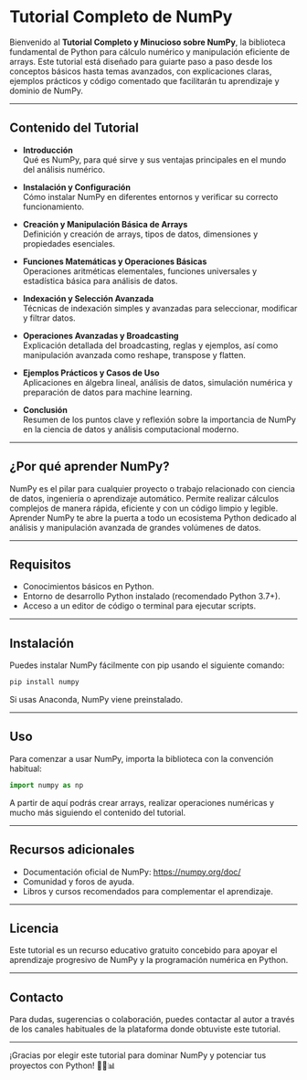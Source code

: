 # Tutorial Completo de NumPy

Bienvenido al **Tutorial Completo y Minucioso sobre NumPy**, la biblioteca fundamental de Python para cálculo numérico y manipulación eficiente de arrays. Este tutorial está diseñado para guiarte paso a paso desde los conceptos básicos hasta temas avanzados, con explicaciones claras, ejemplos prácticos y código comentado que facilitarán tu aprendizaje y dominio de NumPy.

***

## Contenido del Tutorial

- **Introducción**  
  Qué es NumPy, para qué sirve y sus ventajas principales en el mundo del análisis numérico.

- **Instalación y Configuración**  
  Cómo instalar NumPy en diferentes entornos y verificar su correcto funcionamiento.

- **Creación y Manipulación Básica de Arrays**  
  Definición y creación de arrays, tipos de datos, dimensiones y propiedades esenciales.

- **Funciones Matemáticas y Operaciones Básicas**  
  Operaciones aritméticas elementales, funciones universales y estadística básica para análisis de datos.

- **Indexación y Selección Avanzada**  
  Técnicas de indexación simples y avanzadas para seleccionar, modificar y filtrar datos.

- **Operaciones Avanzadas y Broadcasting**  
  Explicación detallada del broadcasting, reglas y ejemplos, así como manipulación avanzada como reshape, transpose y flatten.

- **Ejemplos Prácticos y Casos de Uso**  
  Aplicaciones en álgebra lineal, análisis de datos, simulación numérica y preparación de datos para machine learning.

- **Conclusión**  
  Resumen de los puntos clave y reflexión sobre la importancia de NumPy en la ciencia de datos y análisis computacional moderno.

***

## ¿Por qué aprender NumPy?

NumPy es el pilar para cualquier proyecto o trabajo relacionado con ciencia de datos, ingeniería o aprendizaje automático. Permite realizar cálculos complejos de manera rápida, eficiente y con un código limpio y legible. Aprender NumPy te abre la puerta a todo un ecosistema Python dedicado al análisis y manipulación avanzada de grandes volúmenes de datos.

***

## Requisitos

- Conocimientos básicos en Python.  
- Entorno de desarrollo Python instalado (recomendado Python 3.7+).  
- Acceso a un editor de código o terminal para ejecutar scripts.

***

## Instalación

Puedes instalar NumPy fácilmente con pip usando el siguiente comando:

```bash
pip install numpy
```

Si usas Anaconda, NumPy viene preinstalado.

***

## Uso

Para comenzar a usar NumPy, importa la biblioteca con la convención habitual:

```python
import numpy as np
```

A partir de aquí podrás crear arrays, realizar operaciones numéricas y mucho más siguiendo el contenido del tutorial.

***

## Recursos adicionales

- Documentación oficial de NumPy: https://numpy.org/doc/  
- Comunidad y foros de ayuda.  
- Libros y cursos recomendados para complementar el aprendizaje.

***

## Licencia

Este tutorial es un recurso educativo gratuito concebido para apoyar el aprendizaje progresivo de NumPy y la programación numérica en Python.

***

## Contacto

Para dudas, sugerencias o colaboración, puedes contactar al autor a través de los canales habituales de la plataforma donde obtuviste este tutorial.

***

¡Gracias por elegir este tutorial para dominar NumPy y potenciar tus proyectos con Python! 🚀🐍📊
